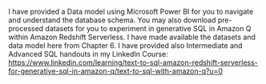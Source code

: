 I have provided a Data model using Microsoft Power BI for you to navigate and understand the database schema.
You may also download pre-processed datasets for you to experiment in generative SQL in Amazon Q within Amazon Redshift Serverless.
I have made available the datasets and data model here from Chapter 6.
I have provided also Intermediate and Advanced SQL handouts in my LinkedIn Course: https://www.linkedin.com/learning/text-to-sql-amazon-redshift-serverless-for-generative-sql-in-amazon-q/text-to-sql-with-amazon-q?u=0
